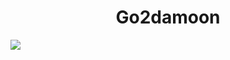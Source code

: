 <html>
  <head>
  </head>
  <body>
    <h1 style="text-align: center;">Go2damoon</h1>
    <img src="https://media.discordapp.net/attachments/1041599699397914644/1074943779955539968/c0ada714b7573220-.gif?width=1079&height=564">
  </body>
  </html>
  
